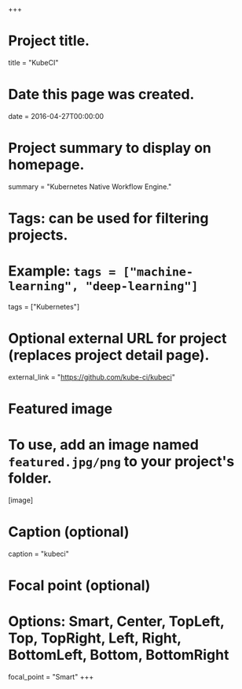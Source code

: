 +++
# Project title.
title = "KubeCI"

# Date this page was created.
date = 2016-04-27T00:00:00

# Project summary to display on homepage.
summary = "Kubernetes Native Workflow Engine."

# Tags: can be used for filtering projects.
# Example: `tags = ["machine-learning", "deep-learning"]`
tags = ["Kubernetes"]

# Optional external URL for project (replaces project detail page).
external_link = "https://github.com/kube-ci/kubeci"

# Featured image
# To use, add an image named `featured.jpg/png` to your project's folder. 
[image]
  # Caption (optional)
  caption = "kubeci"

  # Focal point (optional)
  # Options: Smart, Center, TopLeft, Top, TopRight, Left, Right, BottomLeft, Bottom, BottomRight
  focal_point = "Smart"
+++
